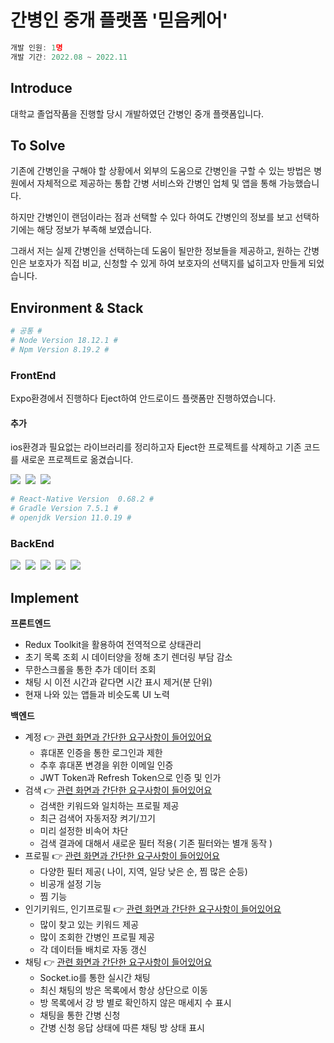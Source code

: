 # 간병인 중개 플랫폼 '믿음케어' 
```javascript
개발 인원: 1명 
개발 기간: 2022.08 ~ 2022.11
```
## Introduce
대학교 졸업작품을 진행할 당시 개발하였던 간병인 중개 플랫폼입니다.

## To Solve
기존에 간병인을 구해야 할 상황에서 외부의 도움으로 간병인을 구할 수 있는 방법은 병원에서 자체적으로 제공하는 통합 간병 서비스와 간병인 업체 및 앱을 통해 가능했습니다. 

하지만 간병인이 랜덤이라는 점과 선택할 수 있다 하여도 간병인의 정보를 보고 선택하기에는 해당 정보가 부족해 보였습니다.

그래서 저는 실제 간병인을 선택하는데 도움이 될만한 정보들을 제공하고, 원하는 간병인은 보호자가 직접 비교, 신청할 수 있게 하여 보호자의 선택지를 넓히고자 만들게 되었습니다.

## Environment & Stack
```sh
# 공통 #
# Node Version 18.12.1 #
# Npm Version 8.19.2 #
```
### FrontEnd
Expo환경에서 진행하다 Eject하여 안드로이드 플랫폼만 진행하였습니다.

#### 추가
ios환경과 필요없는 라이브러리를 정리하고자 Eject한 프로젝트를 삭제하고 기존 코드를 새로운 프로젝트로 옮겼습니다.

<p>
<img src="https://img.shields.io/badge/React Native-61DAFB?style=flat-square&logo=React&logoColor=white"/></a>&nbsp 
<img src="https://img.shields.io/badge/Android Studio-3DDC84?style=flat-square&logo=Android Studio&logoColor=white"/></a>&nbsp 
<img src="https://img.shields.io/badge/Redux Toolkit-764ABC?style=flat-square&logo=Redux&logoColor=white"/></a>&nbsp 
</p>

```sh
# React-Native Version  0.68.2 #
# Gradle Version 7.5.1 #
# openjdk Version 11.0.19 #
```
### BackEnd
<p>
<img src="https://img.shields.io/badge/NestJS-E0234E?style=flat-square&logo=NestJS&logoColor=white"/></a>&nbsp 
<img src="https://img.shields.io/badge/MySQL-4479A1?style=flat-square&logo=MySQL&logoColor=white"/></a>&nbsp 
<img src="https://img.shields.io/badge/Redis-DC382D?style=flat-square&logo=Redis&logoColor=white"/></a>&nbsp 
<img src="https://img.shields.io/badge/Socket.io-010101?style=flat-square&logo=Socket.io&logoColor=white"/></a>&nbsp 
<img src="https://img.shields.io/badge/TypeORM-18A497?style=flat-square&logo=&logoColor=white"/></a>&nbsp 
</p>

## Implement

**프론트엔드**  
- Redux Toolkit을 활용하여 전역적으로 상태관리
- 초기 목록 조회 시 데이터양을 정해 초기 렌더링 부담 감소
- 무한스크롤을 통한 추가 데이터 조회
- 채팅 시 이전 시간과 같다면 시간 표시 제거(분 단위)
- 현재 나와 있는 앱들과 비슷도록 UI 노력

**백엔드**
- 계정 :point_right: [관련 화면과 간단한 요구사항이 들어있어요](https://github.com/JOOYUNHAK/caregiver-matching-project/blob/main/readme/USER_README.md)
    - 휴대폰 인증을 통한 로그인과 제한
    - 추후 휴대폰 변경을 위한 이메일 인증
    - JWT Token과 Refresh Token으로 인증 및 인가
- 검색 :point_right: [관련 화면과 간단한 요구사항이 들어있어요](https://github.com/JOOYUNHAK/caregiver-matching-project/blob/main/readme/SEARCH_README.md)
    - 검색한 키워드와 일치하는 프로필 제공
    - 최근 검색어 자동저장 켜기/끄기
    - 미리 설정한 비속어 차단
    - 검색 결과에 대해서 새로운 필터 적용( 기존 필터와는 별개 동작 )
- 프로필 :point_right: [관련 화면과 간단한 요구사항이 들어있어요](https://github.com/JOOYUNHAK/caregiver-matching-project/blob/main/readme/PROFILE.README.md)
    - 다양한 필터 제공( 나이, 지역, 일당 낮은 순, 찜 많은 순등)
    - 비공개 설정 기능
    - 찜 기능
- 인기키워드, 인기프로필 :point_right: [관련 화면과 간단한 요구사항이 들어있어요](https://github.com/JOOYUNHAK/caregiver-matching-project/blob/main/readme/FOR_PROTECTOR.md)
    - 많이 찾고 있는 키워드 제공 
    - 많이 조회한 간병인 프로필 제공
    - 각 데이터들 배치로 자동 갱신
- 채팅 :point_right: [관련 화면과 간단한 요구사항이 들어있어요](https://github.com/JOOYUNHAK/caregiver-matching-project/blob/main/readme/CHAT.README.md)
    - Socket.io를 통한 실시간 채팅
    - 최신 채팅의 방은 목록에서 항상 상단으로 이동
    - 방 목록에서 강 방 별로 확인하지 않은 매세지 수 표시
    - 채팅을 통한 간병 신청
    - 간병 신청 응답 상태에 따른 채팅 방 상태 표시    



